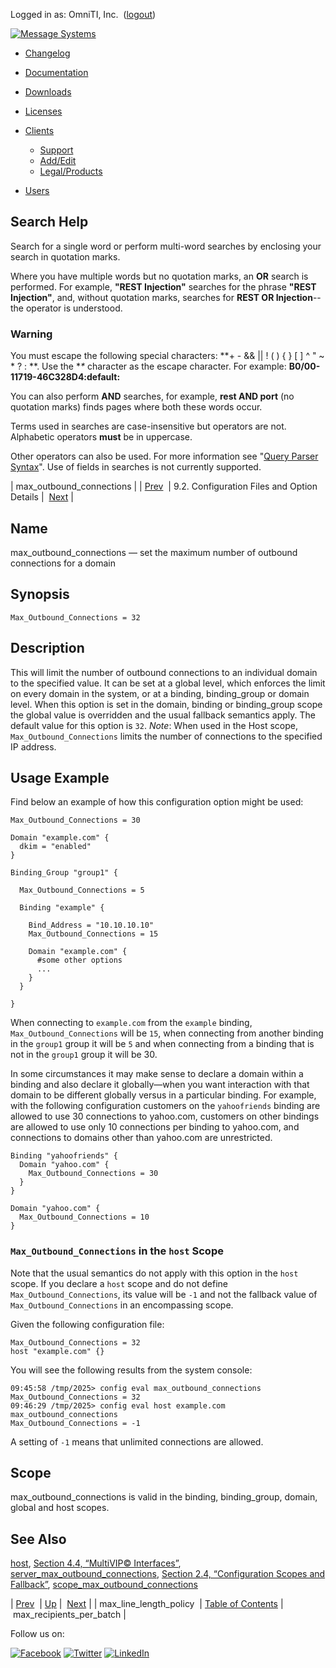 Logged in as: OmniTI, Inc.  ([logout](https://support.messagesystems.com/logout.php))

[![Message Systems](https://support.messagesystems.com/images/ms-white205.png)](https://support.messagesystems.com/start.php) 

*   [Changelog](https://support.messagesystems.com/start.php?show=changelog)
*   [Documentation](https://support.messagesystems.com/docs/)
*   [Downloads](https://support.messagesystems.com/start.php)

*   [Licenses](https://support.messagesystems.com/license_summary.php)
*   <a href="">Clients</a>
    *   [Support](https://support.messagesystems.com/cs.php)
    *   [Add/Edit](https://support.messagesystems.com/edit_client.php)
    *   [Legal/Products](https://support.messagesystems.com/edit_products.php)
*   [Users](https://support.messagesystems.com/edit_customer.php)

## Search Help

Search for a single word or perform multi-word searches by enclosing your search in quotation marks.

Where you have multiple words but no quotation marks, an **OR** search is performed. For example, **"REST Injection"** searches for the phrase **"REST Injection"**, and, without quotation marks, searches for **REST OR Injection**--the operator is understood.

### Warning

You must escape the following special characters: **+ - && || ! ( ) { } [ ] ^ " ~ * ? : \**. Use the **\** character as the escape character. For example: **B0/00-11719-46C328D4\:default\:**

You can also perform **AND** searches, for example, **rest AND port** (no quotation marks) finds pages where both these words occur.

Terms used in searches are case-insensitive but operators are not. Alphabetic operators **must** be in uppercase.

Other operators can also be used. For more information see "[Query Parser Syntax](https://lucene.apache.org/core/old_versioned_docs/versions/3_0_0/queryparsersyntax.html)". Use of fields in searches is not currently supported.

| max_outbound_connections |
| [Prev](conf.ref.max_line_length_policy.php)  | 9.2. Configuration Files and Option Details |  [Next](conf.ref.max_recipients_per_batch.php) |

<a name="conf.ref.max_outbound_connections"></a>
## Name

max_outbound_connections — set the maximum number of outbound connections for a domain

## Synopsis

`Max_Outbound_Connections = 32`

<a name="idp5728272"></a>
## Description

This will limit the number of outbound connections to an individual domain to the specified value. It can be set at a global level, which enforces the limit on every domain in the system, or at a binding, binding_group or domain level. When this option is set in the domain, binding or binding_group scope the global value is overridden and the usual fallback semantics apply. The default value for this option is `32`. *Note*: When used in the Host scope, `Max_Outbound_Connections` limits the number of connections to the specified IP address.

<a name="idp5731728"></a>
## Usage Example

Find below an example of how this configuration option might be used:

```
Max_Outbound_Connections = 30

Domain "example.com" {
  dkim = "enabled"
}

Binding_Group "group1" {

  Max_Outbound_Connections = 5

  Binding "example" {

    Bind_Address = "10.10.10.10"
    Max_Outbound_Connections = 15

    Domain "example.com" {
      #some other options
      ...
    }
  }

}
```

When connecting to `example.com` from the `example` binding, `Max_Outbound_Connections` will be `15`, when connecting from another binding in the `group1` group it will be `5` and when connecting from a binding that is not in the `group1` group it will be 30.

In some circumstances it may make sense to declare a domain within a binding and also declare it globally—when you want interaction with that domain to be different globally versus in a particular binding. For example, with the following configuration customers on the `yahoofriends` binding are allowed to use 30 connections to yahoo.com, customers on other bindings are allowed to use only 10 connections per binding to yahoo.com, and connections to domains other than yahoo.com are unrestricted.

```
Binding "yahoofriends" {
  Domain "yahoo.com" {
    Max_Outbound_Connections = 30
  }
}

Domain "yahoo.com" {
  Max_Outbound_Connections = 10
}
```
<a name="idp5740272"></a>
### `Max_Outbound_Connections` in the `host` Scope

Note that the usual semantics do not apply with this option in the `host` scope. If you declare a `host` scope and do not define `Max_Outbound_Connections`, its value will be `-1` and not the fallback value of `Max_Outbound_Connections` in an encompassing scope.

Given the following configuration file:

```
Max_Outbound_Connections = 32
host "example.com" {}
```

You will see the following results from the system console:

```
09:45:58 /tmp/2025> config eval max_outbound_connections
Max_Outbound_Connections = 32
09:46:29 /tmp/2025> config eval host example.com max_outbound_connections
Max_Outbound_Connections = -1
```

A setting of `-1` means that unlimited connections are allowed.

<a name="idp5747680"></a>
## Scope

max_outbound_connections is valid in the binding, binding_group, domain, global and host scopes.

<a name="idp5749376"></a>
## See Also

[host](conf.ref.host.php "host"), [Section 4.4, “MultiVIP© Interfaces”](operations.multivip.php "4.4. MultiVIP© Interfaces"), [server_max_outbound_connections](conf.ref.server_max_outbound_connections.php "server_max_outbound_connections"), [Section 2.4, “Configuration Scopes and Fallback”](ecelerity.conf.fallback.php "2.4. Configuration Scopes and Fallback"), [scope_max_outbound_connections](conf.ref.scope_max_outbound_connections.php "scope_max_outbound_connections")

| [Prev](conf.ref.max_line_length_policy.php)  | [Up](conf.ref.files.php) |  [Next](conf.ref.max_recipients_per_batch.php) |
| max_line_length_policy  | [Table of Contents](index.php) |  max_recipients_per_batch |

Follow us on:

[![Facebook](https://support.messagesystems.com/images/icon-facebook.png)](http://www.facebook.com/messagesystems) [![Twitter](https://support.messagesystems.com/images/icon-twitter.png)](http://twitter.com/#!/MessageSystems) [![LinkedIn](https://support.messagesystems.com/images/icon-linkedin.png)](http://www.linkedin.com/company/message-systems)